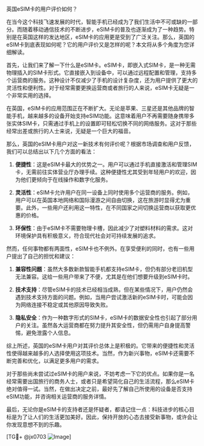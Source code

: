英国eSIM卡的用户评价如何？

在当今这个科技飞速发展的时代，智能手机已经成为了我们生活中不可或缺的一部分。而随着移动通信技术的不断进步，eSIM卡的普及也逐渐成为了一种趋势。特别是在英国这样的发达地区，eSIM卡的应用更是受到了广泛关注。那么，英国的eSIM卡到底表现如何呢？它的用户评价又是怎样的呢？本文将从多个角度为您详细解读。

首先，让我们来了解一下什么是eSIM卡。eSIM卡，即嵌入式SIM卡，是一种无需物理插入的SIM卡形式。它直接嵌入到设备中，可以通过远程配置和管理，支持多个运营商的服务。这种设计不仅减少了手机的设计复杂度，还为用户提供了更大的灵活性和便利性。对于经常需要更换运营商或者旅行的人来说，eSIM卡无疑是一个非常实用的选择。

在英国，eSIM卡的应用范围正在不断扩大。无论是苹果、三星还是其他品牌的智能手机，越来越多的设备开始支持eSIM功能。这意味着用户不再需要随身携带多张实体SIM卡，只需通过手机上的设置即可轻松切换不同的网络服务。这对于那些经常出差或旅行的人士来说，无疑是一个巨大的福音。

那么，英国的eSIM卡用户对这一新技术有何评价呢？根据市场调查和用户反馈，我们可以总结出以下几个方面的看法：

1. **便捷性**：这是eSIM卡最大的优势之一。用户可以通过手机直接激活和管理SIM卡，无需前往实体营业厅办理手续。这种便捷性尤其受到年轻用户的欢迎，因为他们更倾向于在线操作和数字化服务。

2. **灵活性**：eSIM卡允许用户在同一设备上同时使用多个运营商的服务。例如，用户可以在英国本地网络和国际漫游之间自由切换，这在旅游时显得尤为重要。此外，一些用户还利用这一特性，在不同国家之间切换运营商以获取更优惠的价格。

3. **环保性**：由于eSIM卡不需要物理卡槽，因此减少了对塑料材料的需求。这对环境保护具有积极意义，符合现代社会对可持续发展的追求。

然而，任何事物都有两面性，eSIM卡也不例外。在享受便利的同时，也有一些用户提出了自己的担忧和建议：

1. **兼容性问题**：虽然大多数新款智能手机都支持eSIM卡，但仍有部分老旧机型无法兼容。这给一些用户带来了不便，尤其是在他们想要升级到eSIM卡时。

2. **技术支持**：尽管eSIM卡的技术已经相当成熟，但在某些情况下，用户仍然会遇到技术支持方面的问题。例如，当用户尝试激活新的eSIM卡时，可能会因为网络连接不稳定或其他原因导致失败。

3. **隐私安全**：作为一种数字形式的SIM卡，eSIM卡的数据安全性也引起了部分用户的关注。虽然各大运营商都在努力提升其安全性，但仍需用户自身提高警惕，避免泄露个人信息。

综上所述，英国的eSIM卡用户对其评价总体上是积极的。它带来的便捷性和灵活性使得越来越多的人选择使用这项技术。当然，作为新兴事物，eSIM卡还需要不断完善和优化，以满足更多用户的需求。

对于那些尚未尝试过eSIM卡的用户来说，不妨考虑一下它的优点。如果你是一名经常需要出国旅行的商务人士，或者只是希望简化自己的生活流程，那么eSIM卡绝对值得一试。当然，在做出决定之前，最好先了解自己所使用的设备是否支持eSIM功能，并咨询相关运营商的服务详情。

最后，无论你是eSIM卡的支持者还是怀疑者，都请记住一点：科技进步的核心目标是为了让人们的生活更加美好。因此，保持开放的心态去接受新事物，或许会让你发现意想不到的乐趣。

[TG💪+ @jx0703 ![Image](https://github.com/user-attachments/assets/dbca1d08-cadb-493c-b0ec-ad6f7a83f270)]